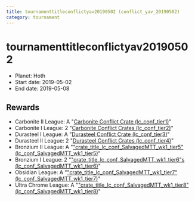 ```yaml
---
title: tournamenttitleconflictyav20190502 (conflict_yav_20190502)
category: tournament
---
```

# tournamenttitleconflictyav20190502

  * Planet: Hoth
  * Start date: 2019-05-02
  * End date: 2019-05-08

## Rewards

  * Carbonite II League: A "[Carbonite Conflict Crate (lc_conf_tier1)](lc_conf_tier1.html)"
  * Carbonite I League: 2 "[Carbonite Conflict Crates (lc_conf_tier2)](lc_conf_tier2.html)"
  * Durasteel I League: A "[Durasteel Conflict Crate (lc_conf_tier3)](lc_conf_tier3.html)"
  * Durasteel II League: 2 "[Durasteel Conflict Crates (lc_conf_tier4)](lc_conf_tier4.html)"
  * Bronzium II League: A "["crate_title_lc_conf_SalvagedMTT_wk1_tier5" (lc_conf_SalvagedMTT_wk1_tier5)](lc_conf_SalvagedMTT_wk1_tier5.html)"
  * Bronzium I League: 2 "["crate_title_lc_conf_SalvagedMTT_wk1_tier6"s (lc_conf_SalvagedMTT_wk1_tier6)](lc_conf_SalvagedMTT_wk1_tier6.html)"
  * Obsidian League: A "["crate_title_lc_conf_SalvagedMTT_wk1_tier7" (lc_conf_SalvagedMTT_wk1_tier7)](lc_conf_SalvagedMTT_wk1_tier7.html)"
  * Ultra Chrome League: A "["crate_title_lc_conf_SalvagedMTT_wk1_tier8" (lc_conf_SalvagedMTT_wk1_tier8)](lc_conf_SalvagedMTT_wk1_tier8.html)"
